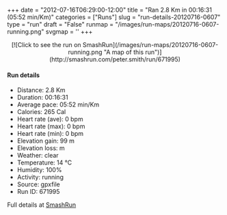 +++
date = "2012-07-16T06:29:00-12:00"
title = "Ran 2.8 Km in 00:16:31 (05:52 min/Km)"
categories = ["Runs"]
slug = "run-details-20120716-0607"
type = "run"
draft = "False"
runmap = "/images/run-maps/20120716-0607-running.png"
svgmap = '<polyline points="0 63, 5 61, 11 54, 25 57, 42 35, 46 38, 48 40, 72 54, 99 59, 100 64, 97 59, 85 53, 77 54, 71 52, 41 37, 32 46, 29 52, 26 57, 10 54, 4 64">'
+++



<!--more-->

<center>
[![Click to see the run on SmashRun](/images/run-maps/20120716-0607-running.png "A map of this run")](http://smashrun.com/peter.smith/run/671995)
</center>

#### Run details

* Distance: 2.8 Km
* Duration: 00:16:31
* Average pace: 05:52 min/Km
* Calories: 265 Cal
* Heart rate (ave): 0 bpm
* Heart rate (max): 0 bpm
* Heart rate (min): 0 bpm
* Elevation gain: 99 m
* Elevation loss:  m
* Weather: clear
* Temperature: 14 &deg;C
* Humidity: 100%
* Activity: running
* Source: gpxfile
* Run ID: 671995

Full details at [SmashRun](http://smashrun.com/peter.smith/run/671995)